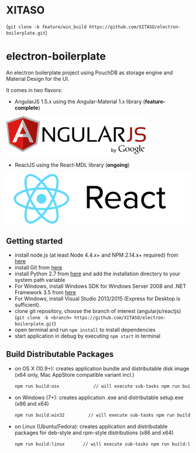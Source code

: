 # XITASO
(```git clone -b feature/win_build https://github.com/XITASO/electron-boilerplate.git```)

# electron-boilerplate
An electron boilerplate project using PouchDB as storage engine and Material Design for the UI.

It comes in two flavors:

* AngularJS 1.5.x using the Angular-Material 1.x library (**feature-complete**)  

![](angularJS.png)


* ReactJS using the React-MDL library (**ongoing**)  

![](reactJS.png)

## Getting started
* install node.js (at least Node 4.4.x+ and NPM 2.14.x+ required) from [here](http://www.nodejs.org)
* install Git from [here](https://git-scm.com/)
* install Python 2.7 from [here](http://www.python.org) and add the installation directory to your system path variable
* For Windows, install Windows SDK for Windows Server 2008 and .NET Framework 3.5 from [here](http://www.microsoft.com/en-us/download/details.aspx?id=11310)
* For Windows, install Visual Studio 2013/2015 (Express for Desktop is sufficient).
* clone git repository, choose the branch of interest (angularjs/reactjs) (```git clone -b <branch> https://github.com/XITASO/electron-boilerplate.git```)
* open terminal and run ```npm install``` to install dependencies
* start application in debug by executing ```npm start``` in terminal

## Build Distributable Packages

* on OS X (10.9+): creates application bundle and distributable disk image (x64 only, Mac AppStore compatible variant incl.)

  ```bash
  npm run build:osx             // will execute sub-tasks npm run build:osx-app (standalone) and npm run build:osx-mas (Mac AppStore version)
  ```
* on Windows (7+): creates application .exe and distributable setup.exe (x86 and x64)

  ```bash
  npm run build:win32         // will execute sub-tasks npm run build:win32-ia32 and npm run build:win32-x64
  ```
* on Linux (Ubuntu/Fedora): creates application and distributable packages for deb-style and rpm-style distributions (x86 and x64)

  ```bash
  npm run build:linux       // will execute sub-tasks npm run build:linux-ia32 and npm run build:linux-x64
  ```
